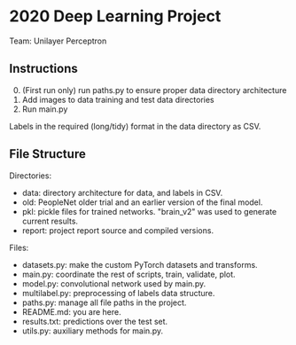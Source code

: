 # 2020 Deep Learning Project

Team: Unilayer Perceptron

## Instructions

0. (First run only) run paths.py to ensure proper data directory architecture
1. Add images to data training and test data directories
2. Run main.py

Labels in the required (long/tidy) format in the data directory as CSV.

## File Structure

Directories:

* data: directory architecture for data, and labels in CSV.
* old: PeopleNet older trial and an earlier version of the final model.
* pkl: pickle files for trained networks. "brain_v2" was used to generate current results.
* report: project report source and compiled versions.

Files:

* datasets.py: make the custom PyTorch datasets and transforms.
* main.py: coordinate the rest of scripts, train, validate, plot.
* model.py: convolutional network used by main.py.
* multilabel.py: preprocessing of labels data structure.
* paths.py: manage all file paths in the project.
* README.md: you are here.
* results.txt: predictions over the test set.
* utils.py: auxiliary methods for main.py.
